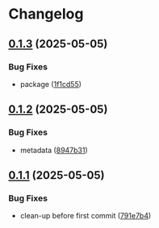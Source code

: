 # Changelog

## [0.1.3](https://github.com/david-fischer/streamlit-state-attribute/compare/v0.1.2...v0.1.3) (2025-05-05)


### Bug Fixes

* package ([1f1cd55](https://github.com/david-fischer/streamlit-state-attribute/commit/1f1cd55796680169753ea447bb46aac2d89bcfdb))

## [0.1.2](https://github.com/david-fischer/streamlit-state-attribute/compare/v0.1.1...v0.1.2) (2025-05-05)


### Bug Fixes

* metadata ([8947b31](https://github.com/david-fischer/streamlit-state-attribute/commit/8947b31b70fa836792990f861988c9dc83ddc995))

## [0.1.1](https://github.com/david-fischer/streamlit-state-attribute/compare/v0.1.0...v0.1.1) (2025-05-05)


### Bug Fixes

* clean-up before first commit ([791e7b4](https://github.com/david-fischer/streamlit-state-attribute/commit/791e7b4f1e32207b087c590befe2f6fb3516aef1))
